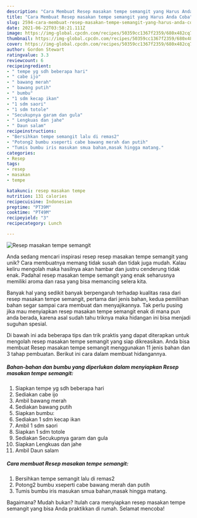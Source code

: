 ```yaml
---
description: "Cara Membuat Resep masakan tempe semangit yang Harus Anda Coba"
title: "Cara Membuat Resep masakan tempe semangit yang Harus Anda Coba"
slug: 2594-cara-membuat-resep-masakan-tempe-semangit-yang-harus-anda-coba
date: 2021-06-22T03:58:21.111Z
image: https://img-global.cpcdn.com/recipes/50359cc1367f2359/680x482cq70/resep-masakan-tempe-semangit-foto-resep-utama.jpg
thumbnail: https://img-global.cpcdn.com/recipes/50359cc1367f2359/680x482cq70/resep-masakan-tempe-semangit-foto-resep-utama.jpg
cover: https://img-global.cpcdn.com/recipes/50359cc1367f2359/680x482cq70/resep-masakan-tempe-semangit-foto-resep-utama.jpg
author: Gordon Stewart
ratingvalue: 3.3
reviewcount: 6
recipeingredient:
- " tempe yg sdh beberapa hari"
- " cabe ijo"
- " bawang merah"
- " bawang putih"
- " bumbu"
- "1 sdm kecap ikan"
- "1 sdm saori"
- "1 sdm totole"
- "Secukupnya garam dan gula"
- " Lengkuas dan jahe"
- " Daun salam"
recipeinstructions:
- "Bersihkan tempe semangit lalu di remas2"
- "Potong2 bumbu xseperti cabe bawang merah dan putih"
- "Tumis bumbu iris masukan smua bahan,masak hingga matang."
categories:
- Resep
tags:
- resep
- masakan
- tempe

katakunci: resep masakan tempe 
nutrition: 131 calories
recipecuisine: Indonesian
preptime: "PT39M"
cooktime: "PT49M"
recipeyield: "3"
recipecategory: Lunch

---
```



![Resep masakan tempe semangit](https://img-global.cpcdn.com/recipes/50359cc1367f2359/680x482cq70/resep-masakan-tempe-semangit-foto-resep-utama.jpg)

Anda sedang mencari inspirasi resep resep masakan tempe semangit yang unik? Cara membuatnya memang tidak susah dan tidak juga mudah. Kalau keliru mengolah maka hasilnya akan hambar dan justru cenderung tidak enak. Padahal resep masakan tempe semangit yang enak seharusnya memiliki aroma dan rasa yang bisa memancing selera kita.



Banyak hal yang sedikit banyak berpengaruh terhadap kualitas rasa dari resep masakan tempe semangit, pertama dari jenis bahan, kedua pemilihan bahan segar sampai cara membuat dan menyajikannya. Tak perlu pusing jika mau menyiapkan resep masakan tempe semangit enak di mana pun anda berada, karena asal sudah tahu triknya maka hidangan ini bisa menjadi suguhan spesial.


Di bawah ini ada beberapa tips dan trik praktis yang dapat diterapkan untuk mengolah resep masakan tempe semangit yang siap dikreasikan. Anda bisa membuat Resep masakan tempe semangit menggunakan 11 jenis bahan dan 3 tahap pembuatan. Berikut ini cara dalam membuat hidangannya.

<!--inarticleads1-->

##### Bahan-bahan dan bumbu yang diperlukan dalam menyiapkan Resep masakan tempe semangit:

1. Siapkan  tempe yg sdh beberapa hari
1. Sediakan  cabe ijo
1. Ambil  bawang merah
1. Sediakan  bawang putih
1. Siapkan  bumbu:
1. Sediakan 1 sdm kecap ikan
1. Ambil 1 sdm saori
1. Siapkan 1 sdm totole
1. Sediakan Secukupnya garam dan gula
1. Siapkan  Lengkuas dan jahe
1. Ambil  Daun salam




<!--inarticleads2-->

##### Cara membuat Resep masakan tempe semangit:

1. Bersihkan tempe semangit lalu di remas2
1. Potong2 bumbu xseperti cabe bawang merah dan putih
1. Tumis bumbu iris masukan smua bahan,masak hingga matang.




Bagaimana? Mudah bukan? Itulah cara menyiapkan resep masakan tempe semangit yang bisa Anda praktikkan di rumah. Selamat mencoba!
